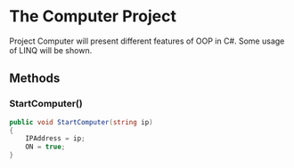 # The Computer Project

Project Computer will present different features of OOP in C#. Some usage of LINQ will be shown.


## Methods
### StartComputer()

```csharp {.line-numbers}
public void StartComputer(string ip)
{
    IPAddress = ip;
    ON = true;
}
```